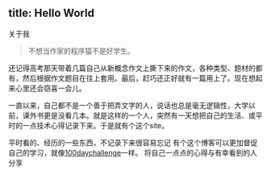 title: Hello World
---

关于我

> 不想当作家的程序猿不是好学生。

还记得高考那天带着几篇自己从新概念作文上撕下来的作文，各种类型、题材的都有，然后根据作文题目在往上套用。最后，赶巧还正好就有一篇用上了。现在想起来心里还会窃喜一会儿。

一直以来，自己都不是一个善于把弄文字的人，说话也总是毫无逻辑性，大学以前，课外书更是没看几本。就是这样的一个人，突然有一天想把自己的生活、或平时的一点技术心得记录下来。于是就有个这个site。

平时看的、经历的一些东西，不记录下来很容易忘记
有个这个博客可以更加督促自己的学习，就像[100daychallenge](http://www.100daychallenge.com/)一样。
将自己一点点的心得与有幸看到的人分享

